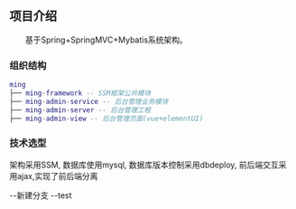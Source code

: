 ## 项目介绍
　　基于Spring+SpringMVC+Mybatis系统架构。
### 组织结构

``` lua
ming
├── ming-framework -- SSM框架公共模块
├── ming-admin-service -- 后台管理业务模块
├── ming-admin-server -- 后台管理工程
├── ming-admin-view -- 后台管理页面(vue+elementUI)

```

### 技术选型
   架构采用SSM,
   数据库使用mysql,
   数据库版本控制采用dbdeploy,
   前后端交互采用ajax,实现了前后端分离

--新建分支
--test
